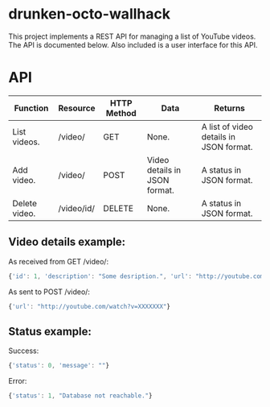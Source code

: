 drunken-octo-wallhack
=====================

This project implements a REST API for managing a list of YouTube videos.
The API is documented below.
Also included is a user interface for this API.

API
===

Function        | Resource        | HTTP Method   | Data                          | Returns
----------------|-----------------|---------------|-------------------------------|--------
List videos.    | /video/         | GET           | None.                         | A list of video details in JSON format.
Add video.      | /video/         | POST          | Video details in JSON format. | A status in JSON format.
Delete video.   | /video/id/      | DELETE        | None.                         | A status in JSON format.

Video details example:
----------------------
As received from GET /video/:
```javascript
{'id': 1, 'description': "Some desription.", 'url': "http://youtube.com/watch?v=XXXXXXX"}
```

As sent to POST /video/:
```javascript
{'url': "http://youtube.com/watch?v=XXXXXXX"}
```

Status example:
---------------

Success:
```javascript
{'status': 0, 'message': ""}
```

Error:
```javascript
{'status': 1, "Database not reachable."}
```

